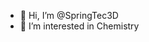 - 👋 Hi, I’m @SpringTec3D
- 👀 I’m interested in Chemistry

<!---
SpringTec3D/SpringTec3D is a ✨ special ✨ repository because its `README.md` (this file) appears on your GitHub profile.
You can click the Preview link to take a look at your changes.
--->
